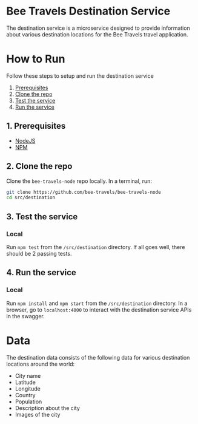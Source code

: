 # Bee Travels Destination Service

The destination service is a microservice designed to provide information about various destination locations for the Bee Travels travel application.

# How to Run

Follow these steps to setup and run the destination service

1. [Prerequisites](#1-prerequisites)
2. [Clone the repo](#2-clone-the-repo)
3. [Test the service](#3-test-the-service)
4. [Run the service](#4-run-the-service)

## 1. Prerequisites

* [NodeJS](https://nodejs.org/en/download/)
* [NPM](https://www.npmjs.com/get-npm)

## 2. Clone the repo

Clone the `bee-travels-node` repo locally. In a terminal, run:

```bash
git clone https://github.com/bee-travels/bee-travels-node
cd src/destination
```

## 3. Test the service

### Local

Run `npm test` from the `/src/destination` directory. If all goes well, there should be 2 passing tests.

## 4. Run the service

### Local

Run `npm install` and `npm start` from the `/src/destination` directory. In a browser, go to `localhost:4000` to interact with the destination service APIs in the swagger.

# Data

The destination data consists of the following data for various destination locations around the world:

* City name
* Latitude
* Longitude
* Country
* Population
* Description about the city
* Images of the city